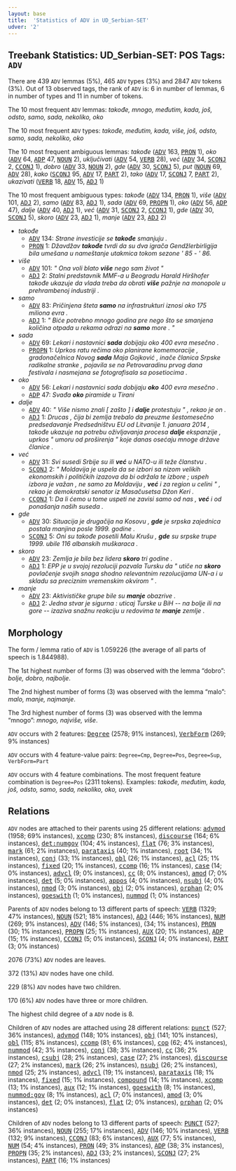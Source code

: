 ```yaml
---
layout: base
title:  'Statistics of ADV in UD_Serbian-SET'
udver: '2'
---
```


## Treebank Statistics: UD_Serbian-SET: POS Tags: `ADV`

There are 439 `ADV` lemmas (5%), 465 `ADV` types (3%) and 2847 `ADV` tokens (3%).
Out of 13 observed tags, the rank of `ADV` is: 6 in number of lemmas, 6 in number of types and 11 in number of tokens.

The 10 most frequent `ADV` lemmas: <em>takođe, mnogo, međutim, kada, još, odsto, samo, sada, nekoliko, oko</em>

The 10 most frequent `ADV` types:  <em>takođe, međutim, kada, više, još, odsto, samo, sada, nekoliko, oko</em>

The 10 most frequent ambiguous lemmas: <em>takođe</em> (<tt><a href="sr_set-pos-ADV.html">ADV</a></tt> 163, <tt><a href="sr_set-pos-PRON.html">PRON</a></tt> 1), <em>oko</em> (<tt><a href="sr_set-pos-ADV.html">ADV</a></tt> 64, <tt><a href="sr_set-pos-ADP.html">ADP</a></tt> 47, <tt><a href="sr_set-pos-NOUN.html">NOUN</a></tt> 2), <em>uključivati</em> (<tt><a href="sr_set-pos-ADV.html">ADV</a></tt> 54, <tt><a href="sr_set-pos-VERB.html">VERB</a></tt> 28), <em>već</em> (<tt><a href="sr_set-pos-ADV.html">ADV</a></tt> 34, <tt><a href="sr_set-pos-SCONJ.html">SCONJ</a></tt> 2, <tt><a href="sr_set-pos-CCONJ.html">CCONJ</a></tt> 1), <em>dobro</em> (<tt><a href="sr_set-pos-ADV.html">ADV</a></tt> 33, <tt><a href="sr_set-pos-NOUN.html">NOUN</a></tt> 2), <em>gde</em> (<tt><a href="sr_set-pos-ADV.html">ADV</a></tt> 30, <tt><a href="sr_set-pos-SCONJ.html">SCONJ</a></tt> 5), <em>put</em> (<tt><a href="sr_set-pos-NOUN.html">NOUN</a></tt> 69, <tt><a href="sr_set-pos-ADV.html">ADV</a></tt> 28), <em>kako</em> (<tt><a href="sr_set-pos-SCONJ.html">SCONJ</a></tt> 95, <tt><a href="sr_set-pos-ADV.html">ADV</a></tt> 17, <tt><a href="sr_set-pos-PART.html">PART</a></tt> 2), <em>tako</em> (<tt><a href="sr_set-pos-ADV.html">ADV</a></tt> 17, <tt><a href="sr_set-pos-SCONJ.html">SCONJ</a></tt> 7, <tt><a href="sr_set-pos-PART.html">PART</a></tt> 2), <em>ukazivati</em> (<tt><a href="sr_set-pos-VERB.html">VERB</a></tt> 18, <tt><a href="sr_set-pos-ADV.html">ADV</a></tt> 15, <tt><a href="sr_set-pos-ADJ.html">ADJ</a></tt> 1)

The 10 most frequent ambiguous types:  <em>takođe</em> (<tt><a href="sr_set-pos-ADV.html">ADV</a></tt> 134, <tt><a href="sr_set-pos-PRON.html">PRON</a></tt> 1), <em>više</em> (<tt><a href="sr_set-pos-ADV.html">ADV</a></tt> 101, <tt><a href="sr_set-pos-ADJ.html">ADJ</a></tt> 2), <em>samo</em> (<tt><a href="sr_set-pos-ADV.html">ADV</a></tt> 83, <tt><a href="sr_set-pos-ADJ.html">ADJ</a></tt> 1), <em>sada</em> (<tt><a href="sr_set-pos-ADV.html">ADV</a></tt> 69, <tt><a href="sr_set-pos-PROPN.html">PROPN</a></tt> 1), <em>oko</em> (<tt><a href="sr_set-pos-ADV.html">ADV</a></tt> 56, <tt><a href="sr_set-pos-ADP.html">ADP</a></tt> 47), <em>dalje</em> (<tt><a href="sr_set-pos-ADV.html">ADV</a></tt> 40, <tt><a href="sr_set-pos-ADJ.html">ADJ</a></tt> 1), <em>već</em> (<tt><a href="sr_set-pos-ADV.html">ADV</a></tt> 31, <tt><a href="sr_set-pos-SCONJ.html">SCONJ</a></tt> 2, <tt><a href="sr_set-pos-CCONJ.html">CCONJ</a></tt> 1), <em>gde</em> (<tt><a href="sr_set-pos-ADV.html">ADV</a></tt> 30, <tt><a href="sr_set-pos-SCONJ.html">SCONJ</a></tt> 5), <em>skoro</em> (<tt><a href="sr_set-pos-ADV.html">ADV</a></tt> 23, <tt><a href="sr_set-pos-ADJ.html">ADJ</a></tt> 1), <em>manje</em> (<tt><a href="sr_set-pos-ADV.html">ADV</a></tt> 23, <tt><a href="sr_set-pos-ADJ.html">ADJ</a></tt> 2)


* <em>takođe</em>
  * <tt><a href="sr_set-pos-ADV.html">ADV</a></tt> 134: <em>Strane investicije se <b>takođe</b> smanjuju .</em>
  * <tt><a href="sr_set-pos-PRON.html">PRON</a></tt> 1: <em>Džavdžav <b>takođe</b> tvrdi da su dva igrača Gendžlerbirligija bila umešana u nameštanje utakmica tokom sezone ' 85 - ' 86.</em>
* <em>više</em>
  * <tt><a href="sr_set-pos-ADV.html">ADV</a></tt> 101: <em>" Ona voli blato <b>više</b> nego sam život "</em>
  * <tt><a href="sr_set-pos-ADJ.html">ADJ</a></tt> 2: <em>Stalni predstavnik MMF-a u Beogradu Harald Hiršhofer takođe ukazuje da vlada treba da obrati <b>više</b> pažnje na monopole u prehrambenoj industriji .</em>
* <em>samo</em>
  * <tt><a href="sr_set-pos-ADV.html">ADV</a></tt> 83: <em>Pričinjena šteta <b>samo</b> na infrastrukturi iznosi oko 175 miliona evra .</em>
  * <tt><a href="sr_set-pos-ADJ.html">ADJ</a></tt> 1: <em>" Biće potrebno mnogo godina pre nego što se smanjena količina otpada u rekama odrazi na <b>samo</b> more . "</em>
* <em>sada</em>
  * <tt><a href="sr_set-pos-ADV.html">ADV</a></tt> 69: <em>Lekari i nastavnici <b>sada</b> dobijaju oko 400 evra mesečno .</em>
  * <tt><a href="sr_set-pos-PROPN.html">PROPN</a></tt> 1: <em>Uprkos ratu rečima oko planirane komemoracije , gradonačelnica Novog <b>sada</b> Maja Gojković , inače članica Srpske radikalne stranke , pojavila se na Petrovaradinu prvog dana festivala i nasmejana se fotografisala sa posetiocima .</em>
* <em>oko</em>
  * <tt><a href="sr_set-pos-ADV.html">ADV</a></tt> 56: <em>Lekari i nastavnici sada dobijaju <b>oko</b> 400 evra mesečno .</em>
  * <tt><a href="sr_set-pos-ADP.html">ADP</a></tt> 47: <em>Svađa <b>oko</b> piramide u Tirani</em>
* <em>dalje</em>
  * <tt><a href="sr_set-pos-ADV.html">ADV</a></tt> 40: <em>" Više nismo znali [ zašto ] i <b>dalje</b> protestuju " , rekao je on .</em>
  * <tt><a href="sr_set-pos-ADJ.html">ADJ</a></tt> 1: <em>Drucas , čija bi zemlja trebalo da preuzme šestomesečno predsedavanje Predsedništvu EU od Litvanije 1. januara 2014 , takođe ukazuje na potrebu oživljavanja procesa <b>dalje</b> ekspanzije , uprkos " umoru od proširenja " koje danas osećaju mnoge države članice .</em>
* <em>već</em>
  * <tt><a href="sr_set-pos-ADV.html">ADV</a></tt> 31: <em>Svi susedi Srbije su ili <b>već</b> u NATO-u ili teže članstvu .</em>
  * <tt><a href="sr_set-pos-SCONJ.html">SCONJ</a></tt> 2: <em>" Moldavija je uspela da se izbori sa nizom velikih ekonomskih i političkih izazova da bi održala te izbore ; uspeh izbora je važan , ne samo za Moldaviju , <b>već</b> i za region u celini " , rekao je demokratski senator iz Masačusetsa Džon Keri .</em>
  * <tt><a href="sr_set-pos-CCONJ.html">CCONJ</a></tt> 1: <em>Da li ćemo u tome uspeti ne zavisi samo od nas , <b>već</b> i od ponašanja naših suseda .</em>
* <em>gde</em>
  * <tt><a href="sr_set-pos-ADV.html">ADV</a></tt> 30: <em>Situacija je drugačija na Kosovu , <b>gde</b> je srpska zajednica postala manjina posle 1999. godine .</em>
  * <tt><a href="sr_set-pos-SCONJ.html">SCONJ</a></tt> 5: <em>Oni su takođe posetili Malu Krušu , <b>gde</b> su srpske trupe 1999. ubile 116 albanskih muškaraca .</em>
* <em>skoro</em>
  * <tt><a href="sr_set-pos-ADV.html">ADV</a></tt> 23: <em>Zemlja je bila bez lidera <b>skoro</b> tri godine .</em>
  * <tt><a href="sr_set-pos-ADJ.html">ADJ</a></tt> 1: <em>EPP je u svojoj rezoluciji pozvala Tursku da " utiče na <b>skoro</b> povlačenje svojih snaga shodno relevantnim rezolucijama UN-a i u skladu sa preciznim vremenskim okvirom " .</em>
* <em>manje</em>
  * <tt><a href="sr_set-pos-ADV.html">ADV</a></tt> 23: <em>Aktivističke grupe bile su <b>manje</b> obazrive .</em>
  * <tt><a href="sr_set-pos-ADJ.html">ADJ</a></tt> 2: <em>Jedna stvar je sigurna : uticaj Turske u BiH -- na bolje ili na gore -- izaziva snažnu reakciju u redovima te <b>manje</b> zemlje .</em>

## Morphology

The form / lemma ratio of `ADV` is 1.059226 (the average of all parts of speech is 1.844988).

The 1st highest number of forms (3) was observed with the lemma “dobro”: <em>bolje, dobro, najbolje</em>.

The 2nd highest number of forms (3) was observed with the lemma “malo”: <em>malo, manje, najmanje</em>.

The 3rd highest number of forms (3) was observed with the lemma “mnogo”: <em>mnogo, najviše, više</em>.

`ADV` occurs with 2 features: <tt><a href="sr_set-feat-Degree.html">Degree</a></tt> (2578; 91% instances), <tt><a href="sr_set-feat-VerbForm.html">VerbForm</a></tt> (269; 9% instances)

`ADV` occurs with 4 feature-value pairs: `Degree=Cmp`, `Degree=Pos`, `Degree=Sup`, `VerbForm=Part`

`ADV` occurs with 4 feature combinations.
The most frequent feature combination is `Degree=Pos` (2311 tokens).
Examples: <em>takođe, međutim, kada, još, odsto, samo, sada, nekoliko, oko, uvek</em>


## Relations

`ADV` nodes are attached to their parents using 25 different relations: <tt><a href="sr_set-dep-advmod.html">advmod</a></tt> (1958; 69% instances), <tt><a href="sr_set-dep-xcomp.html">xcomp</a></tt> (230; 8% instances), <tt><a href="sr_set-dep-discourse.html">discourse</a></tt> (164; 6% instances), <tt><a href="sr_set-dep-det-numgov.html">det:numgov</a></tt> (104; 4% instances), <tt><a href="sr_set-dep-flat.html">flat</a></tt> (76; 3% instances), <tt><a href="sr_set-dep-mark.html">mark</a></tt> (61; 2% instances), <tt><a href="sr_set-dep-parataxis.html">parataxis</a></tt> (40; 1% instances), <tt><a href="sr_set-dep-root.html">root</a></tt> (34; 1% instances), <tt><a href="sr_set-dep-conj.html">conj</a></tt> (33; 1% instances), <tt><a href="sr_set-dep-obl.html">obl</a></tt> (26; 1% instances), <tt><a href="sr_set-dep-acl.html">acl</a></tt> (25; 1% instances), <tt><a href="sr_set-dep-fixed.html">fixed</a></tt> (20; 1% instances), <tt><a href="sr_set-dep-ccomp.html">ccomp</a></tt> (16; 1% instances), <tt><a href="sr_set-dep-case.html">case</a></tt> (14; 0% instances), <tt><a href="sr_set-dep-advcl.html">advcl</a></tt> (9; 0% instances), <tt><a href="sr_set-dep-cc.html">cc</a></tt> (8; 0% instances), <tt><a href="sr_set-dep-amod.html">amod</a></tt> (7; 0% instances), <tt><a href="sr_set-dep-det.html">det</a></tt> (5; 0% instances), <tt><a href="sr_set-dep-appos.html">appos</a></tt> (4; 0% instances), <tt><a href="sr_set-dep-nsubj.html">nsubj</a></tt> (4; 0% instances), <tt><a href="sr_set-dep-nmod.html">nmod</a></tt> (3; 0% instances), <tt><a href="sr_set-dep-obj.html">obj</a></tt> (2; 0% instances), <tt><a href="sr_set-dep-orphan.html">orphan</a></tt> (2; 0% instances), <tt><a href="sr_set-dep-goeswith.html">goeswith</a></tt> (1; 0% instances), <tt><a href="sr_set-dep-nummod.html">nummod</a></tt> (1; 0% instances)

Parents of `ADV` nodes belong to 13 different parts of speech: <tt><a href="sr_set-pos-VERB.html">VERB</a></tt> (1329; 47% instances), <tt><a href="sr_set-pos-NOUN.html">NOUN</a></tt> (521; 18% instances), <tt><a href="sr_set-pos-ADJ.html">ADJ</a></tt> (446; 16% instances), <tt><a href="sr_set-pos-NUM.html">NUM</a></tt> (269; 9% instances), <tt><a href="sr_set-pos-ADV.html">ADV</a></tt> (146; 5% instances),  (34; 1% instances), <tt><a href="sr_set-pos-PRON.html">PRON</a></tt> (30; 1% instances), <tt><a href="sr_set-pos-PROPN.html">PROPN</a></tt> (25; 1% instances), <tt><a href="sr_set-pos-AUX.html">AUX</a></tt> (20; 1% instances), <tt><a href="sr_set-pos-ADP.html">ADP</a></tt> (15; 1% instances), <tt><a href="sr_set-pos-CCONJ.html">CCONJ</a></tt> (5; 0% instances), <tt><a href="sr_set-pos-SCONJ.html">SCONJ</a></tt> (4; 0% instances), <tt><a href="sr_set-pos-PART.html">PART</a></tt> (3; 0% instances)

2076 (73%) `ADV` nodes are leaves.

372 (13%) `ADV` nodes have one child.

229 (8%) `ADV` nodes have two children.

170 (6%) `ADV` nodes have three or more children.

The highest child degree of a `ADV` node is 8.

Children of `ADV` nodes are attached using 28 different relations: <tt><a href="sr_set-dep-punct.html">punct</a></tt> (527; 36% instances), <tt><a href="sr_set-dep-advmod.html">advmod</a></tt> (148; 10% instances), <tt><a href="sr_set-dep-obj.html">obj</a></tt> (141; 10% instances), <tt><a href="sr_set-dep-obl.html">obl</a></tt> (115; 8% instances), <tt><a href="sr_set-dep-ccomp.html">ccomp</a></tt> (81; 6% instances), <tt><a href="sr_set-dep-cop.html">cop</a></tt> (62; 4% instances), <tt><a href="sr_set-dep-nummod.html">nummod</a></tt> (42; 3% instances), <tt><a href="sr_set-dep-conj.html">conj</a></tt> (38; 3% instances), <tt><a href="sr_set-dep-cc.html">cc</a></tt> (36; 2% instances), <tt><a href="sr_set-dep-csubj.html">csubj</a></tt> (28; 2% instances), <tt><a href="sr_set-dep-case.html">case</a></tt> (27; 2% instances), <tt><a href="sr_set-dep-discourse.html">discourse</a></tt> (27; 2% instances), <tt><a href="sr_set-dep-mark.html">mark</a></tt> (26; 2% instances), <tt><a href="sr_set-dep-nsubj.html">nsubj</a></tt> (26; 2% instances), <tt><a href="sr_set-dep-nmod.html">nmod</a></tt> (25; 2% instances), <tt><a href="sr_set-dep-advcl.html">advcl</a></tt> (19; 1% instances), <tt><a href="sr_set-dep-parataxis.html">parataxis</a></tt> (18; 1% instances), <tt><a href="sr_set-dep-fixed.html">fixed</a></tt> (15; 1% instances), <tt><a href="sr_set-dep-compound.html">compound</a></tt> (14; 1% instances), <tt><a href="sr_set-dep-xcomp.html">xcomp</a></tt> (13; 1% instances), <tt><a href="sr_set-dep-aux.html">aux</a></tt> (12; 1% instances), <tt><a href="sr_set-dep-goeswith.html">goeswith</a></tt> (8; 1% instances), <tt><a href="sr_set-dep-nummod-gov.html">nummod:gov</a></tt> (8; 1% instances), <tt><a href="sr_set-dep-acl.html">acl</a></tt> (7; 0% instances), <tt><a href="sr_set-dep-amod.html">amod</a></tt> (3; 0% instances), <tt><a href="sr_set-dep-det.html">det</a></tt> (2; 0% instances), <tt><a href="sr_set-dep-flat.html">flat</a></tt> (2; 0% instances), <tt><a href="sr_set-dep-orphan.html">orphan</a></tt> (2; 0% instances)

Children of `ADV` nodes belong to 13 different parts of speech: <tt><a href="sr_set-pos-PUNCT.html">PUNCT</a></tt> (527; 36% instances), <tt><a href="sr_set-pos-NOUN.html">NOUN</a></tt> (255; 17% instances), <tt><a href="sr_set-pos-ADV.html">ADV</a></tt> (146; 10% instances), <tt><a href="sr_set-pos-VERB.html">VERB</a></tt> (132; 9% instances), <tt><a href="sr_set-pos-CCONJ.html">CCONJ</a></tt> (83; 6% instances), <tt><a href="sr_set-pos-AUX.html">AUX</a></tt> (77; 5% instances), <tt><a href="sr_set-pos-NUM.html">NUM</a></tt> (54; 4% instances), <tt><a href="sr_set-pos-PRON.html">PRON</a></tt> (49; 3% instances), <tt><a href="sr_set-pos-ADP.html">ADP</a></tt> (38; 3% instances), <tt><a href="sr_set-pos-PROPN.html">PROPN</a></tt> (35; 2% instances), <tt><a href="sr_set-pos-ADJ.html">ADJ</a></tt> (33; 2% instances), <tt><a href="sr_set-pos-SCONJ.html">SCONJ</a></tt> (27; 2% instances), <tt><a href="sr_set-pos-PART.html">PART</a></tt> (16; 1% instances)

